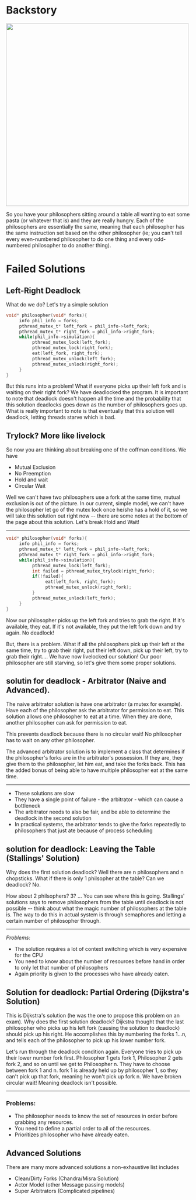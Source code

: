 # Backstory
<img src="https://upload.wikimedia.org/wikipedia/commons/7/7b/An_illustration_of_the_dining_philosophers_problem.png" height="500px" width="500px">

So you have your philosophers sitting around a table all wanting to eat some pasta (or whatever that is) and they are really hungry. Each of the philosophers are essentially the same, meaning that each philosopher has the same instruction set based on the other philosopher (ie; you can't tell every even-numbered philosopher to do one thing and every odd-numbered philosopher to do another thing).

# Failed Solutions
## Left-Right Deadlock
What do we do? Let's try a simple solution

````C
void* philosopher(void* forks){
     info phil_info = forks;
     pthread_mutex_t* left_fork = phil_info->left_fork;
     pthread_mutex_t* right_fork = phil_info->right_fork;
     while(phil_info->simulation){
          pthread_mutex_lock(left_fork);
          pthread_mutex_lock(right_fork);
          eat(left_fork, right_fork);
          pthread_mutex_unlock(left_fork);
          pthread_mutex_unlock(right_fork);
     }
}
````

But this runs into a problem! What if everyone picks up their left fork and is waiting on their right fork? We have deadlocked the program. It is important to note that deadlock doesn't happen all the time and the probability that this solution deadlocks goes down as the number of philosophers goes up. What is really important to note is that eventually that this solution will deadlock, letting threads starve which is bad.

## Trylock? More like livelock
So now you are thinking about breaking one of the coffman conditions. We have
- Mutual Exclusion
- No Preemption
- Hold and wait
- Circular Wait

Well we can't have two philosophers use a fork at the same time, mutual exclusion is out of the picture. In our current, simple model, we can't have the philosopher let go of the mutex lock once he/she has a hold of it, so we will take this solution out right now -- there are some notes at the bottom of the page about this solution. Let's break Hold and Wait!


----
 
````C
void* philosopher(void* forks){
     info phil_info = forks;
     pthread_mutex_t* left_fork = phil_info->left_fork;
     pthread_mutex_t* right_fork = phil_info->right_fork;
     while(phil_info->simulation){
          pthread_mutex_lock(left_fork);
          int failed = pthread_mutex_trylock(right_fork);
          if(!failed){
               eat(left_fork, right_fork);
               pthread_mutex_unlock(right_fork);
          }
          pthread_mutex_unlock(left_fork);
     }
}
````

Now our philosopher picks up the left fork and tries to grab the right. If it's available, they eat. If it's not available, they put the left fork down and try again. No deadlock!

But, there is a problem. What if all the philosophers pick up their left at the same time, try to grab their right, put their left down, pick up their left, try to grab their right.... We have now livelocked our solution! Our poor philosopher are still starving, so let's give them some proper solutions.

## solutin for deadlock - Arbitrator (Naive and Advanced).

The naive arbitrator solution is have one arbitrator (a mutex for example). Have each of the philosopher ask the arbitrator for permission to eat. This solution allows one philosopher to eat at a time. When they are done, another philosopher can ask for permission to eat.

This prevents deadlock because there is no circular wait! No philosopher has to wait on any other philosopher.

The advanced arbitrator solution is to implement a class that determines if the philosopher's forks are in the arbitrator's possession. If they are, they give them to the philosopher, let him eat, and take the forks back. This has the added bonus of being able to have multiple philosopher eat at the same time.


----

- These solutions are slow
- They have a single point of failure - the arbitrator - which can cause a bottleneck
- The arbitrator needs to also be fair, and be able to determine the deadlock in the second solution
- In practical systems, the arbitrator tends to give the forks repeatedly to philosophers that just ate because of process scheduling

## solution for deadlock: Leaving the Table (Stallings' Solution)
Why does the first solution deadlock? Well there are n philosophers and n chopsticks. What if there is only 1 philsopher at the table? Can we deadlock? No. 

How about 2 philsophers? 3? ... You can see where this is going. Stallings' solutions says to remove philosophers from the table until deadlock is not possible -- think about what the magic number of philosophers at the table is. The way to do this in actual system is through semaphores and letting a certain number of philosopher through.

----


*Problems:*
- The solution requires a lot of context switching which is very expensive for the CPU
- You need to know about the number of resources before hand in order to only let that number of philosophers
- Again priority is given to the processes who have already eaten.

## Solution for deadlock: Partial Ordering (Dijkstra's Solution)
This is Dijkstra's solution (he was the one to propose this problem on an exam). Why does the first solution deadlock? Dijkstra thought that the last philosopher who picks up his left fork (causing the solution to deadlock) should pick up his right. He accomplishes this by numbering the forks 1...n, and tells each of the philosopher to pick up his lower number fork.

Let's run through the deadlock condition again. Everyone tries to pick up their lower number fork first. Philosopher 1 gets fork 1, Philosopher 2 gets fork 2, and so on until we get to Philosopher n. They have to choose between fork 1 and n. fork 1 is already held up by philosopher 1, so they can't pick up that fork, meaning he won't pick up fork n. We have broken circular wait! Meaning deadlock isn't possible.

----

### Problems:
- The philosopher needs to know the set of resources in order before grabbing any resources.
- You need to define a partial order to all of the resources.
- Prioritizes philosopher who have already eaten.

## Advanced Solutions

There are many more advanced solutions a non-exhaustive list includes
- Clean/Dirty Forks (Chandra/Misra Solution)
- Actor Model (other Message passing models)
- Super Arbitrators (Complicated pipelines)


